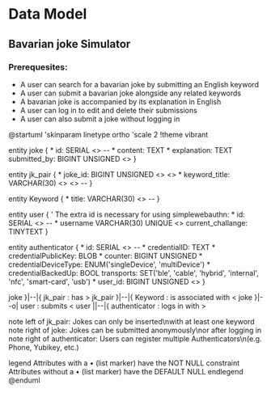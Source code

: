 # Data Model
## Bavarian joke Simulator
### Prerequesites:
- A user can search for a bavarian joke by submitting an English keyword
- A user can submit a bavarian joke alongside any related keywords
- A bavarian joke is accompanied by its explanation in English
- A user can log in to edit and delete their submissions
- A user can also submit a joke without logging in

@startuml
'skinparam linetype ortho
'scale 2
!theme vibrant

entity joke {
    * id: SERIAL <<PK>>
    --
    * content: TEXT
    * explanation: TEXT
    submitted_by: BIGINT UNSIGNED <<FK>>
}

entity jk_pair {
    * joke_id: BIGINT UNSIGNED <<PK>> <<FK>>
    * keyword_title: VARCHAR(30) <<PK>> <<FK>>
    --
}

entity Keyword  {
    * title: VARCHAR(30) <<PK>>
    --
}

entity user {
    ' The extra id is necessary for using simplewebauthn:
    * id: SERIAL <<PK>>
    --
    * username VARCHAR(30) UNIQUE <<SK>>
    current_challange: TINYTEXT
}

entity authenticator {
    * id: SERIAL <<PK>>
    --
    * credentialID: TEXT
    * credentialPublicKey: BLOB
    * counter: BIGINT UNSIGNED
    * credentialDeviceType: ENUM('singleDevice', 'multiDevice')
    * credentialBackedUp: BOOL
    transports: SET('ble', 'cable', 'hybrid', 'internal', 'nfc', 'smart-card', 'usb')
    * user_id: BIGINT UNSIGNED <<FK>>
}

joke }|--|{ jk_pair : has >
jk_pair }|--|{ Keyword : is associated with <
joke }|--o| user : submits <
user ||--|{ authenticator : logs in with >

note left of jk_pair: Jokes can only be inserted\nwith at least one keyword
note right of joke: Jokes can be submitted anonymously\nor after logging in 
note right of authenticator: Users can register multiple Authenticators\n(e.g. Phone, Yubikey, etc.)

legend
    Attributes with a • (list marker) have the NOT NULL constraint
    Attributes without a • (list marker) have the DEFAULT NULL
endlegend
@enduml
